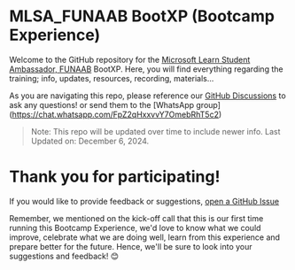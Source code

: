 # MLSA_FUNAAB BootXP (Bootcamp Experience)

Welcome to the GitHub repository for the [Microsoft Learn Student Ambassador, FUNAAB](https://x.com/MLSA_FUNAAB) BootXP. 
Here, you will find everything regarding the training; info, updates, resources, recording, materials...


As you are navigating this repo, please reference our [GitHub Discussions](//TODO) to ask any questions! or send them to the [WhatsApp group] (https://chat.whatsapp.com/FpZ2qHxxvvY7OmebRhT5c2)


> Note: This repo will be updated over time to include newer info.
Last Updated on:  December 6, 2024. 


# Thank you for participating! 
If you would like to provide feedback or suggestions, [open a GitHub Issue](//TODO) 

Remember, we mentioned on the kick-off call that this is our first time running this Bootcamp Experience, we'd love to know what we could improve, celebrate what we are doing well, learn from this experience and prepare better for the future. Hence, we'll be sure to look into your suggestions and feedback! 😊
